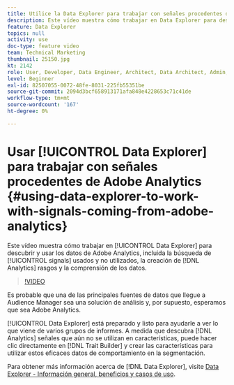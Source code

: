 ```yaml
---
title: Utilice la Data Explorer para trabajar con señales procedentes de Adobe Analytics
description: Este vídeo muestra cómo trabajar en Data Explorer para descubrir y utilizar los datos de Adobe Analytics, incluida la búsqueda de señales utilizadas y no utilizadas, la creación de características de Analytics y la comprensión de los datos.
feature: Data Explorer
topics: null
activity: use
doc-type: feature video
team: Technical Marketing
thumbnail: 25150.jpg
kt: 2142
role: User, Developer, Data Engineer, Architect, Data Architect, Admin, Leader
level: Beginner
exl-id: 82507055-0072-48fe-8031-225fb55351be
source-git-commit: 2094d3bcf658913171afa848e4228653c71c41de
workflow-type: tm+mt
source-wordcount: '167'
ht-degree: 0%

---
```


# Usar [!UICONTROL Data Explorer] para trabajar con señales procedentes de Adobe Analytics {#using-data-explorer-to-work-with-signals-coming-from-adobe-analytics}

Este vídeo muestra cómo trabajar en [!UICONTROL Data Explorer] para descubrir y usar los datos de Adobe Analytics, incluida la búsqueda de [!UICONTROL signals] usados y no utilizados, la creación de [!DNL Analytics] rasgos y la comprensión de los datos.

>[!VIDEO](https://video.tv.adobe.com/v/330349/?quality=12&captions=spa)

Es probable que una de las principales fuentes de datos que llegue a Audience Manager sea una solución de análisis y, por supuesto, esperamos que sea Adobe Analytics.

[!UICONTROL Data Explorer] está preparado y listo para ayudarle a ver lo que viene de varios grupos de informes. A medida que descubra [!DNL Analytics] señales que aún no se utilizan en características, puede hacer clic directamente en [!DNL Trait Builder] y crear las características para utilizar estos eficaces datos de comportamiento en la segmentación.

Para obtener más información acerca de [!DNL Data Explorer], visite [Data Explorer - Información general, beneficios y casos de uso](https://experienceleague.adobe.com/docs/audience-manager/user-guide/features/data-explorer/data-explorer-overview.html?lang=es).
